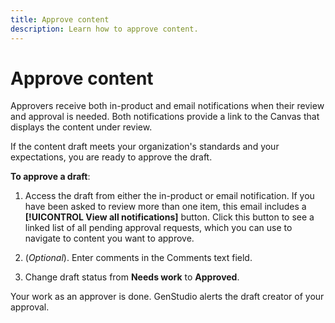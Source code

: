```yaml
---
title: Approve content
description: Learn how to approve content.
---
```


# Approve content

Approvers receive both in-product and email notifications when their review and approval is needed. Both notifications provide a link to the Canvas that displays the content under review. 

If the content draft meets your organization's standards and your expectations, you are ready to approve the draft. 

**To approve a draft**:

1. Access the draft from either the in-product or email notification. If you have been asked to review more than one item, this email includes a **[!UICONTROL View all notifications]** button. Click this button to see a linked list of all pending approval requests, which you can use to navigate to content you want to approve.

1. (_Optional_). Enter comments in the Comments text field.

1. Change draft status from **Needs work** to **Approved**. 

Your work as an approver is done. GenStudio alerts the draft creator of your approval.  

